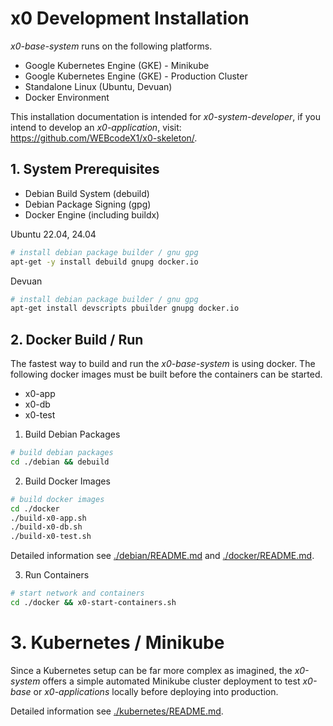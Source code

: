# x0 Development Installation

*x0-base-system* runs on the following platforms.

- Google Kubernetes Engine (GKE) - Minikube
- Google Kubernetes Engine (GKE) - Production Cluster
- Standalone Linux (Ubuntu, Devuan)
- Docker Environment

This installation documentation is intended for *x0-system-developer*,
if you intend to develop an *x0-application*, visit: https://github.com/WEBcodeX1/x0-skeleton/.

## 1. System Prerequisites

- Debian Build System (debuild)
- Debian Package Signing (gpg)
- Docker Engine (including buildx)

Ubuntu 22.04, 24.04

```bash
# install debian package builder / gnu gpg
apt-get -y install debuild gnupg docker.io
```

Devuan

```bash
# install debian package builder / gnu gpg
apt-get install devscripts pbuilder gnupg docker.io
```

## 2. Docker Build / Run

The fastest way to build and run the *x0-base-system* is using docker.
The following docker images must be built before the containers can be started.

- x0-app
- x0-db
- x0-test

1. Build Debian Packages

```bash
# build debian packages
cd ./debian && debuild
```

2. Build Docker Images

```bash
# build docker images
cd ./docker
./build-x0-app.sh
./build-x0-db.sh
./build-x0-test.sh
```

Detailed information see [./debian/README.md](./debian/README.md) and
[./docker/README.md](./docker/README.md).

3. Run Containers

```bash
# start network and containers
cd ./docker && x0-start-containers.sh
```

# 3. Kubernetes / Minikube

Since a Kubernetes setup can be far more complex as imagined, the *x0-system*
offers a simple automated Minikube cluster deployment to test *x0-base* or
*x0-applications* locally before deploying into production.

Detailed information see [./kubernetes/README.md](./kubernetes/README.md).

